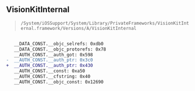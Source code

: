 ## VisionKitInternal

> `/System/iOSSupport/System/Library/PrivateFrameworks/VisionKitInternal.framework/Versions/A/VisionKitInternal`

```diff

   __DATA_CONST.__objc_selrefs: 0xdb0
   __DATA_CONST.__objc_protorefs: 0x78
   __AUTH_CONST.__auth_got: 0x598
-  __AUTH_CONST.__auth_ptr: 0x3c0
+  __AUTH_CONST.__auth_ptr: 0x430
   __AUTH_CONST.__const: 0xa50
   __AUTH_CONST.__cfstring: 0x40
   __AUTH_CONST.__objc_const: 0x12690

```

